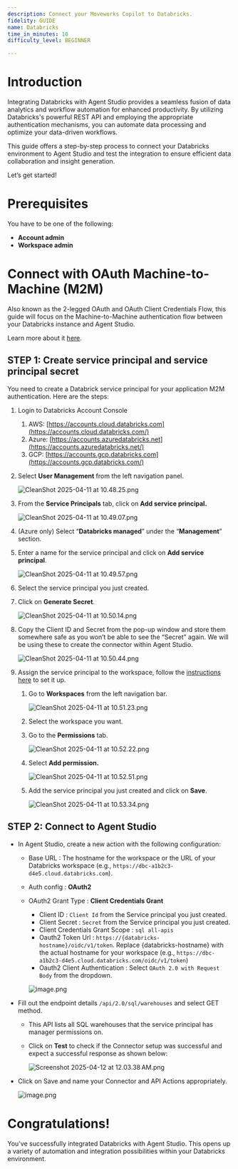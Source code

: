 ```yaml
---
description: Connect your Moveworks Copilot to Databricks.
fidelity: GUIDE
name: Databricks
time_in_minutes: 10
difficulty_level: BEGINNER

---
```


# Introduction

Integrating Databricks with Agent Studio provides a seamless fusion of data analytics and workflow automation for enhanced productivity. By utilizing Databricks's powerful REST API and employing the appropriate authentication mechanisms, you can automate data processing and optimize your data-driven workflows. 

This guide offers a step-by-step process to connect your Databricks environment to Agent Studio and test the integration to ensure efficient data collaboration and insight generation.

Let’s get started!

# **Prerequisites**

You have to be one of the following: 

- **Account admin**
- **Workspace admin**

# **Connect with OAuth Machine-to-Machine (M2M)**

Also known as the 2-legged OAuth and OAuth Client Credentials Flow, this guide will focus on the Machine-to-Machine authentication flow between your Databricks instance and Agent Studio.

Learn more about it [here](https://docs.databricks.com/aws/en/dev-tools/auth/oauth-m2m).

## STEP 1: Create service principal and service principal secret

You need to create a Databrick service principal for your application M2M authentication. Here are
the steps:

1. Login to Databricks Account Console
    1. AWS: [https://accounts.cloud.databricks.com](https://accounts.cloud.databricks.com/)
    2. Azure: [https://accounts.azuredatabricks.net](https://accounts.azuredatabricks.net/)
    3. GCP: [https://accounts.gcp.databricks.com](https://accounts.gcp.databricks.com/)
2. Select **User Management** from the left navigation panel.
    
    ![CleanShot 2025-04-11 at 10.48.25.png](Databricks%2010e588d8909f8029a3aed9045f2ea423/CleanShot_2025-04-11_at_10.48.25.png)
    
3. From the **Service Principals** tab, click on **Add service principal.**
    
    ![CleanShot 2025-04-11 at 10.49.07.png](Databricks%2010e588d8909f8029a3aed9045f2ea423/CleanShot_2025-04-11_at_10.49.07.png)
    
4. (Azure only) Select “**Databricks managed**” under the “**Management**” section.
5. Enter a name for the service principal and click on **Add service principal**.
    
    ![CleanShot 2025-04-11 at 10.49.57.png](Databricks%2010e588d8909f8029a3aed9045f2ea423/CleanShot_2025-04-11_at_10.49.57.png)
    
6. Select the service principal you just created.
7. Click on **Generate Secret**.
    
    ![CleanShot 2025-04-11 at 10.50.14.png](Databricks%2010e588d8909f8029a3aed9045f2ea423/CleanShot_2025-04-11_at_10.50.14.png)
    
8. Copy the Client ID and Secret from the pop-up window and store them somewhere safe as you
won’t be able to see the “Secret” again. We will be using these to create the connector within Agent Studio.
    
    ![CleanShot 2025-04-11 at 10.50.44.png](Databricks%2010e588d8909f8029a3aed9045f2ea423/CleanShot_2025-04-11_at_10.50.44.png)
    
9. Assign the service principal to the workspace, follow the [instructions here](https://docs.databricks.com/en/admin/users-groups/service-principals.html#assign-a-service-principal-to-a-workspace-using-the-account-console) to set it up.
    1. Go to **Workspaces** from the left navigation bar.
        
        ![CleanShot 2025-04-11 at 10.51.23.png](Databricks%2010e588d8909f8029a3aed9045f2ea423/CleanShot_2025-04-11_at_10.51.23.png)
        
    2. Select the workspace you want.
    3. Go to the **Permissions** tab.
        
        ![CleanShot 2025-04-11 at 10.52.22.png](Databricks%2010e588d8909f8029a3aed9045f2ea423/CleanShot_2025-04-11_at_10.52.22.png)
        
    4. Select **Add permission.**
        
        ![CleanShot 2025-04-11 at 10.52.51.png](Databricks%2010e588d8909f8029a3aed9045f2ea423/CleanShot_2025-04-11_at_10.52.51.png)
        
    5. Add the service principal you just created and click on **Save**.
        
        ![CleanShot 2025-04-11 at 10.53.34.png](Databricks%2010e588d8909f8029a3aed9045f2ea423/CleanShot_2025-04-11_at_10.53.34.png)
        
    

 

## STEP 2: Connect to Agent Studio

- In Agent Studio, create a new action with the following configuration:
    - Base URL : The hostname for the workspace or the URL of your
    Databricks workspace (e.g., `https://dbc-a1b2c3-d4e5.cloud.databricks.com`).
    - Auth config : **OAuth2**
    - OAuth2 Grant Type : **Client Credentials Grant**
        - Client ID : `Client Id` from the Service principal you just created.
        - Client Secret : `Secret` from the Service principal you just created.
        - Client Credentials Grant Scope : `sql all-apis`
        - Oauth2 Token Url : `https://{databricks-hostname}/oidc/v1/token`. Replace {databricks-hostname} with the actual hostname for your workspace (e.g., `https://dbc-a1b2c3-d4e5.cloud.databricks.com/oidc/v1/token`)
        - Oauth2 Client Authentication : Select `OAuth 2.0 with Request Body` from the dropdown.
        
        ![image.png](Databricks%2010e588d8909f8029a3aed9045f2ea423/image.png)
        
- Fill out the endpoint details `/api/2.0/sql/warehouses`  and select GET method.
    - This API lists all SQL warehouses that the service principal has manager permissions on.
    - Click on **Test** to check if the Connector setup was successful and expect a successful response as shown below:
        
        ![Screenshot 2025-04-12 at 12.03.38 AM.png](Databricks%2010e588d8909f8029a3aed9045f2ea423/Screenshot_2025-04-12_at_12.03.38_AM.png)
        
- Click on Save and name your Connector and API Actions appropriately.
    
    ![image.png](Databricks%2010e588d8909f8029a3aed9045f2ea423/image%201.png)
    

# Congratulations!

You've successfully integrated Databricks with Agent Studio. This opens up a variety of automation and integration possibilities within your Databricks environment.